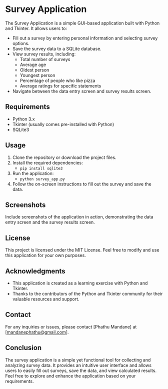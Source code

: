 # Survey Application

The Survey Application is a simple GUI-based application built with Python and Tkinter. It allows users to:

- Fill out a survey by entering personal information and selecting survey options.
- Save the survey data to a SQLite database.
- View survey results, including:
  - Total number of surveys
  - Average age
  - Oldest person
  - Youngest person
  - Percentage of people who like pizza
  - Average ratings for specific statements
- Navigate between the data entry screen and survey results screen.

## Requirements

- Python 3.x
- Tkinter (usually comes pre-installed with Python)
- SQLite3

## Usage

1. Clone the repository or download the project files.
2. Install the required dependencies:
   - `pip install sqlite3`
3. Run the application:
   - `python survey_app.py`
4. Follow the on-screen instructions to fill out the survey and save the data.

## Screenshots

Include screenshots of the application in action, demonstrating the data entry screen and the survey results screen.

## License

This project is licensed under the MIT License. Feel free to modify and use this application for your own purposes.

## Acknowledgments

- This application is created as a learning exercise with Python and Tkinter.
- Thanks to the contributors of the Python and Tkinter community for their valuable resources and support.

## Contact

For any inquiries or issues, please contact [Phathu Mandane] at [mandanephathu@gmail.com].

## Conclusion

The survey application is a simple yet functional tool for collecting and analyzing survey data. It provides an intuitive user interface and allows users to easily fill out surveys, save the data, and view calculated results. Feel free to explore and enhance the application based on your requirements.
